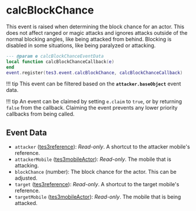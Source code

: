 # calcBlockChance
<div class="search_terms" style="display: none">calcblockchance</div>

<!---
	This file is autogenerated. Do not edit this file manually. Your changes will be ignored.
	More information: https://github.com/MWSE/MWSE/tree/master/docs
-->

This event is raised when determining the block chance for an actor. This does not affect ranged or magic attacks and ignores attacks outside of the normal blocking angles, like being attacked from behind. Blocking is disabled in some situations, like being paralyzed or attacking.

```lua
--- @param e calcBlockChanceEventData
local function calcBlockChanceCallback(e)
end
event.register(tes3.event.calcBlockChance, calcBlockChanceCallback)
```

!!! tip
	This event can be filtered based on the **`attacker.baseObject`** event data.

!!! tip
	An event can be claimed by setting `e.claim` to `true`, or by returning `false` from the callback. Claiming the event prevents any lower priority callbacks from being called.

## Event Data

* `attacker` ([tes3reference](../../types/tes3reference)): *Read-only*. A shortcut to the attacker mobile's reference.
* `attackerMobile` ([tes3mobileActor](../../types/tes3mobileActor)): *Read-only*. The mobile that is attacking.
* `blockChance` (number): The block chance for the actor. This can be adjusted.
* `target` ([tes3reference](../../types/tes3reference)): *Read-only*. A shortcut to the target mobile's reference.
* `targetMobile` ([tes3mobileActor](../../types/tes3mobileActor)): *Read-only*. The mobile that is being attacked.

